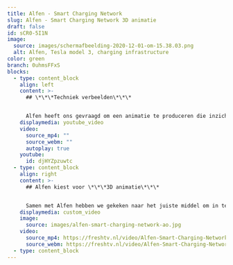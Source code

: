 ```yaml
---
title: Alfen - Smart Charging Network
slug: Alfen - Smart Charging Network 3D animatie
draft: false
id: sCR0-5I1N
image:
  source: images/schermafbeelding-2020-12-01-om-15.38.03.png
  alt: Alfen, Tesla model 3, charging infrastructure
color: green
branch: 0uhmsFFxS
blocks:
  - type: content_block
    align: left
    content: >-
      ## \*\*\*Techniek verbeelden\*\*\*


      Alfen heeft ons gevraagd om een animatie te produceren die inzichtelijk maakt hoe de verschiollende laadpalen voor electrische auto's kunnen communiceren en slim kunnen samen werken. Wij hebben een script uitgewerkt de stijl en samen met Alfen bepaald wie de doelgroep is en wat hun mate van kennis op dit gebied is.
    displaymedia: youtube_video
    video:
      source_mp4: ""
      source_webm: ""
      autoplay: true
    youtube:
      id: djHYZpzuwtc
  - type: content_block
    align: right
    content: >-
      ## Alfen kiest voor \*\*\*3D animatie\*\*\* 


      Samen met Alfen hebben we gekeken naar het juiste middel om in te zetten. We hebben gekozen voor een 3D animatie, dit spreekt heel erg tot de verbeelding. Ook de laadpalen van Alfen zijn op deze manier super realistisch. We hebben tevens gekozen om modellen van populaire EV's in 2020 te gebruiken voor deze film voor extra herkenbaarheid.
    displaymedia: custom_video
    image:
      source: images/alfen-smart-charging-network-ao.jpg
    video:
      source_mp4: https://freshtv.nl/video/Alfen-Smart-Charging-Network-Philenflo.mp4
      source_webm: https://freshtv.nl/video/Alfen-Smart-Charging-Network-Philenflo.webm
  - type: content_block
---
```


